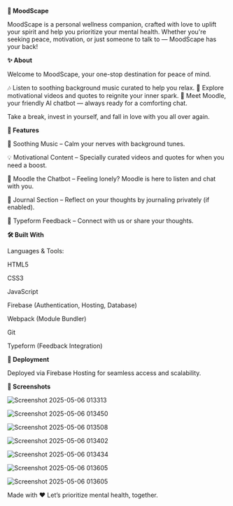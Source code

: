 **🌈 MoodScape**

MoodScape is a personal wellness companion, crafted with love to uplift your spirit and help you prioritize your mental health. Whether you're seeking peace, motivation, or just someone to talk to — MoodScape has your back!

**✨ About**

Welcome to MoodScape, your one-stop destination for peace of mind.

🎶 Listen to soothing background music curated to help you relax.
🎥 Explore motivational videos and quotes to reignite your inner spark.
💬 Meet Moodle, your friendly AI chatbot — always ready for a comforting chat.

Take a break, invest in yourself, and fall in love with you all over again.

**🧠 Features**

🎵 Soothing Music – Calm your nerves with background tunes.

💡 Motivational Content – Specially curated videos and quotes for when you need a boost.

🤖 Moodle the Chatbot – Feeling lonely? Moodle is here to listen and chat with you.

📒 Journal Section – Reflect on your thoughts by journaling privately (if enabled).

💌 Typeform Feedback – Connect with us or share your thoughts.

**🛠️ Built With**

Languages & Tools:

HTML5

CSS3

JavaScript

Firebase (Authentication, Hosting, Database)

Webpack (Module Bundler)

Git

Typeform (Feedback Integration)

**🚀 Deployment**

Deployed via Firebase Hosting for seamless access and scalability.

**📸 Screenshots**

![Screenshot 2025-05-06 013313](https://github.com/user-attachments/assets/785d9f80-df0a-4a64-9dcf-77519d502591)

![Screenshot 2025-05-06 013450](https://github.com/user-attachments/assets/b1509dab-bf3f-430f-9769-64af7bab7f7c)

![Screenshot 2025-05-06 013508](https://github.com/user-attachments/assets/99cae4b8-2ecd-40ab-97f0-44619c803dcf)

![Screenshot 2025-05-06 013402](https://github.com/user-attachments/assets/2db388b2-fb6e-4d87-8206-ea3a1360035c)

![Screenshot 2025-05-06 013434](https://github.com/user-attachments/assets/90753190-0df8-42df-ae10-db4c250c2de1)

![Screenshot 2025-05-06 013605](https://github.com/user-attachments/assets/80148dae-415b-45c6-b49d-6f1eb414b8c4)

![Screenshot 2025-05-06 013605](https://github.com/user-attachments/assets/5c81726e-8e5f-48b5-9946-fc81ef94b23e)

Made with ❤️
Let’s prioritize mental health, together.












